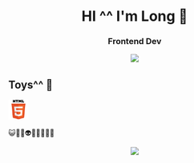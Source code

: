 <h1 align="center"> HI ^^ I'm Long 👋</h1>
<h3 align="center">Frontend Dev</h3>

<div id="header" align="center">
  <img src="https://media.giphy.com/media/ES4Vcv8zWfIt2/giphy.gif" width="200"/>
</div>



## Toys^^ 💛
<div align="left">
 <img src="https://raw.githubusercontent.com/devicons/devicon/master/icons/html5/html5-original-wordmark.svg" alt="bash" width="40" height="40"/> 
</div>



😺👹👺👽👻🤡👾🙉🤖
<div id="header" align="center">
  <img src="https://media.giphy.com/media/VhRU9RvKZWKujYXhlJ/giphy.gif" width="250"/>
</div>



<br/>


